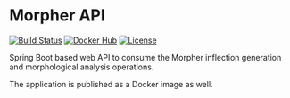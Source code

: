 # Morpher API

[![Build Status](https://img.shields.io/circleci/project/github/szgabsz91/morpher-api/master.svg)](https://circleci.com/gh/szgabsz91/workflows/morpher-api)
[![Docker Hub](https://images.microbadger.com/badges/version/szgabsz91/morpher-api.svg)](https://microbadger.com/images/szgabsz91/morpher-api "Docker Hub")
[![License](https://img.shields.io/github/license/szgabsz91/morpher-api.svg)](https://github.com/szgabsz91/morpher-api/blob/master/LICENSE)

Spring Boot based web API to consume the Morpher inflection generation and morphological analysis operations.

The application is published as a Docker image as well.
